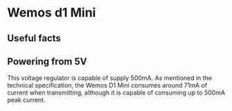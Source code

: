 # Wemos d1 Mini

## Useful facts

## Powering from 5V

This voltage regulator is capable of supply 500mA. 
As mentioned in the technical specification, the Wemos D1 Mini consumes around 71mA of current when transmitting,
although it is capable of consuming up to 500mA peak current.
